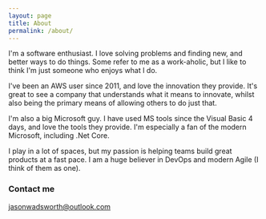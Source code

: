 ```yaml
---
layout: page
title: About
permalink: /about/
---
```


I'm a software enthusiast. I love solving problems and finding new, and better ways to do things. Some refer to me as a work-aholic, but I like to think I'm just someone who enjoys what I do.

I've been an AWS user since 2011, and love the innovation they provide. It's great to see a company that understands what it means to innovate, whilst also being the primary means of allowing others to do just that.

I'm also a big Microsoft guy. I have used MS tools since the Visual Basic 4 days, and love the tools they provide. I'm especially a fan of the modern Microsoft, including .Net Core.

I play in a lot of spaces, but my passion is helping teams build great products at a fast pace. I am a huge believer in DevOps and modern Agile (I think of them as one).

### Contact me

[jasonwadsworth@outlook.com](mailto:jasonwadsworth@outlook.com)
